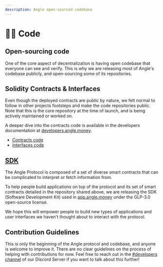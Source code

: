 ```yaml
---
description: Angle open-sourced codebase
---
```


# 🧑‍💻 Code

## Open-sourcing code

One of the core aspect of decentralization is having open codebase that everyone can see and verify. This is why we are releasing most of Angle's codebase publicly, and open-sourcing some of its repositories.

## Solidity Contracts & Interfaces

Even though the deployed contracts are public by nature, we felt normal to follow in other projects footsteps and make the code repositories public. Note that this is the core repository at the time of launch, and is being actively maintained or worked on.

A deeper dive into the contracts code is available in the developers documentation at [developers.angle.money](https://developers.angle.money).

* [Contracts code](https://github.com/AngleProtocol/angle-core)
* [Interfaces code](https://github.com/AngleProtocol/angle-interfaces)

## [SDK](https://github.com/AngleProtocol/angle-sdk)

The Angle Protocol is composed of a set of diverse smart contracts that can be complicated to interpret or fetch information from.

To help people build applications on top of the protocol and its set of smart contracts detailed in the repository shared above, we are releasing the SDK (Software Development Kit) used in [app.angle.money](https://app.angle.money) under the GLP-3.0 open-source license.

We hope this will empower people to build new types of applications and user interfaces we haven't thought about to interact with the protocol.

## Contribution Guidelines

This is only the beginning of the Angle protocol and codebase, and anyone is welcome to improve it. There are no clear guidelines on the process of helping with contributions for now. Feel free to reach out in the [#developers channel](https://discord.gg/HcRB8QMeKU) of our Discord Server if you want to talk about this further!
